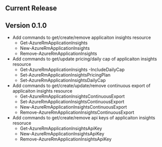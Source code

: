 ﻿<!--
    Please leave this section at the top of the change log.

    Changes for the current release should go under the section titled "Current Release", and should adhere to the following format:

    ## Current Release
    * Overview of change #1
        - Additional information about change #1
    * Overview of change #2
        - Additional information about change #2
        - Additional information about change #2
    * Overview of change #3
    * Overview of change #4
        - Additional information about change #4

    ## YYYY.MM.DD - Version X.Y.Z (Previous Release)
    * Overview of change #1
        - Additional information about change #1
-->
## Current Release

## Version 0.1.0
* Add commands to get/create/remove applicaiton insights resource
    - Get-AzureRmApplicationInsights 
    - New-AzureRmApplicationInsights
    - Remove-AzureRmApplicationInsights
* Add commands to get/update pricing/daily cap of applicaiton insights resource        
    - Get-AzureRmApplicationInsights -IncludeDailyCap
    - Set-AzureRmApplicationInsightsPricingPlan
    - Set-AzureRmApplicationInsightsDailyCap
* Add commands to get/create/update/remove continuous export of applicaiton insights resource
	- Get-AzureRmApplicationInsightsContinuousExport
	- Set-AzureRmApplicationInsightsContinuousExport
    - New-AzureRmApplicationInsightsContinuousExport
	- Remove-AzureRmApplicationInsightsContinuousExport
* Add commands to get/create/remove api keys of applicaiton insights resoruce
	- Get-AzureRmApplicationInsightsApiKey
	- New-AzureRmApplicationInsightsApiKey
	- Remove-AzureRmApplicationInsightsApiKey